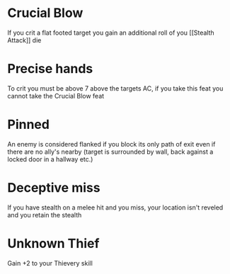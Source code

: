# Crucial Blow
If you crit a flat footed target you gain an additional roll of you [[Stealth Attack]] die

# Precise hands
To crit you must be above 7 above the targets AC, if you take this feat you cannot take the Crucial Blow feat

# Pinned
An enemy is considered flanked if you block its only path of exit even if there are no ally's nearby (target is surrounded by wall, back against a locked door in a hallway etc.)

# Deceptive miss
If you have stealth on a melee hit and you miss, your location isn't reveled and you retain the stealth

# Unknown Thief
Gain +2 to your Thievery skill

